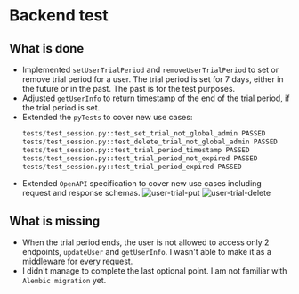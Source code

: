 # Backend test

## What is done

- Implemented `setUserTrialPeriod` and `removeUserTrialPeriod` to set or remove trial period for a user. The trial period is set for 7 days, either in the future or in the past. The past is for the test purposes.
- Adjusted `getUserInfo` to return timestamp of the end of the trial period, if the trial period is set.
- Extended the `pyTests` to cover new use cases:
  ```python
  tests/test_session.py::test_set_trial_not_global_admin PASSED                                                                                                                     [ 60%]
  tests/test_session.py::test_delete_trial_not_global_admin PASSED                                                                                                                  [ 70%]
  tests/test_session.py::test_trial_period_timestamp PASSED                                                                                                                         [ 80%]
  tests/test_session.py::test_trial_period_not_expired PASSED                                                                                                                       [ 90%]
  tests/test_session.py::test_trial_period_expired PASSED  
  ```
- Extended `OpenAPI` specification to cover new use cases including request and response schemas.
  ![user-trial-put](https://user-images.githubusercontent.com/23406415/93450793-ac8f8c80-f8d6-11ea-9a9b-037223e4dc9d.png)
  ![user-trial-delete](https://user-images.githubusercontent.com/23406415/93450785-a9949c00-f8d6-11ea-9710-f31e3a4415d0.png)

## What is missing
- When the trial period ends, the user is not allowed to access only 2 endpoints, `updateUser` and `getUserInfo`. I wasn't able to make it as a middleware for every request.
- I didn't manage to complete the last optional point. I am not familiar with `Alembic migration` yet.
